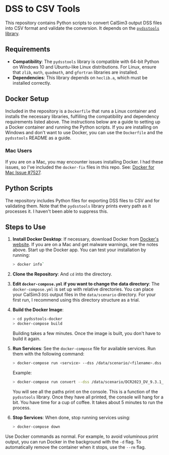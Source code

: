 # DSS to CSV Tools

This repository contains Python scripts to convert CalSim3 output DSS files into CSV format and validate the conversion. It depends on the [`pydsstools` library](https://github.com/gyanz/pydsstools).

## Requirements

- **Compatibility**: The `pydsstools` library is compatible with 64-bit Python on Windows 10 and Ubuntu-like Linux distributions. For Linux, ensure that `zlib`, `math`, `quadmath`, and `gfortran` libraries are installed.
- **Dependencies**: This library depends on `heclib.a`, which must be installed correctly.

## Docker Setup

Included in the repository is a `Dockerfile` that runs a Linux container and installs the necessary libraries, fulfilling the compatibility and dependency requirements listed above. The instructions below are a guide to setting up a Docker container and running the Python scripts. If you are installing on Windows and don't want to use Docker, you can use the `Dockerfile` and the `pydsstools` README as a guide.

### Mac Users

If you are on a Mac, you may encounter issues installing Docker. I had these issues, so I've included the `docker-fix` files in this repo. See: [Docker for Mac Issue #7527](https://github.com/docker/for-mac/issues/7527).

## Python Scripts

The repository includes Python files for exporting DSS files to CSV and for validating them. Note that the `pydsstools` library prints every path as it processes it. I haven't been able to suppress this.

## Steps to Use

1. **Install Docker Desktop**: If necessary, download Docker from [Docker's website](https://www.docker.com/). If you are on a Mac and get malware warnings, see the notes above. Start up the Docker app. You can test your installation by running:
   ```bash
   > docker info`
   ```

3. **Clone the Repository**: And `cd` into the directory.

4. **Edit `docker-compose.yml` if you want to change the data directory**: The `docker-compose.yml` is set up with relative directories. You can place your CalSim3 `DSS` output files in the `data/scenario` directory. For your first run, I recommend using this directory structure as a trial.

5. **Build the Docker Image**:
   ```bash
   > cd pydsstools-docker
   > docker-compose build
   ```
   Building takes a few minutes. Once the image is built, you don't have to build it again.

6. **Run Services**: See the `docker-compose` file for available services. Run them with the following command:
   ```bash
   > docker-compose run <service> --dss /data/scenario/<filename>.dss --csv /data/scenario/<filename>.csv
   ```
   Example:
   ```bash
   > docker-compose run convert --dss /data/scenario/DCR2023_DV_9.3.1_v2a_Danube_Adj_v1.8.dss --csv /data/scenario/DCR2023_DV_9.3.1_v2a_Danube_Adj_v1.8.csv
   ```
   You will see all the paths print on the console. This is a function of the `pydsstools` library. Once they have all printed, the console will hang for a bit. You have time for a cup of coffee. It takes about 5 minutes to run the process.

7. **Stop Services**: When done, stop running services using:
   ```bash
   > docker-compose down
   ```
Use Docker commands as normal. For example, to avoid voluminous print output, you can run Docker in the background with the `-d` flag. To automatically remove the container when it stops, use the `--rm` flag.
